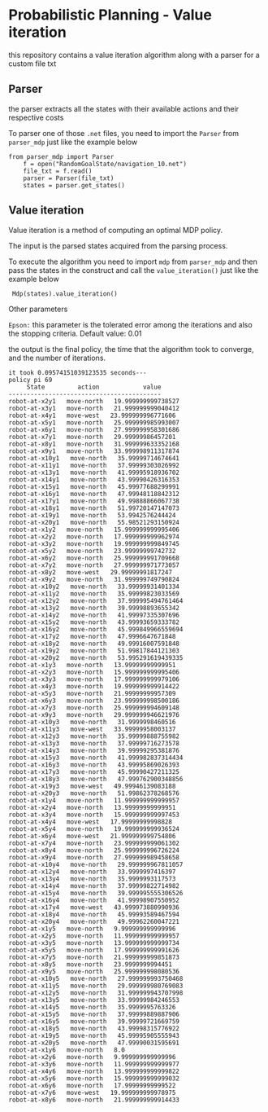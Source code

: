 # Probabilistic Planning - Value iteration
this repository contains a value iteration algorithm along with a parser for a custom  file txt


## Parser

the parser extracts all the states with their available actions and their respective costs

To parser one of those `.net` files, you need to import the `Parser`  from `parser_mdp` just like the example below
```
from parser_mdp import Parser
    f = open("RandomGoalState/navigation_10.net")
    file_txt = f.read()
    parser = Parser(file_txt)
    states = parser.get_states()
```


## Value iteration

Value iteration is a method of computing an optimal MDP policy.

The input is the parsed states acquired from the parsing process.

To execute the algorithm you need to import `mdp` from `parser_mdp` and then pass the states in the construct and call the `value_iteration()`
just like the example below

```
 Mdp(states).value_iteration()

```

Other parameters

`Epson:` this parameter is the tolerated error among the iterations and also the stopping criteria. Default value: 0.01

the output is the final policy, the time that the algorithm took to converge, and the number of iterations.


```
it took 0.09574151039123535 seconds---
policy pi 69
     State         action            value  
------------------------------------------
robot-at-x2y1   move-north   19.999999999738527
robot-at-x3y1   move-north   21.999999999040412
robot-at-x4y1   move-west   23.999999996771606
robot-at-x5y1   move-north   25.999999985993007
robot-at-x6y1   move-north   27.999999958301686
robot-at-x7y1   move-north   29.99999986457201
robot-at-x8y1   move-north   31.999999633352168
robot-at-x9y1   move-north   33.999998911317874
robot-at-x10y1   move-north   35.99999714674641
robot-at-x11y1   move-north   37.99999303026992
robot-at-x13y1   move-north   41.99995918936702
robot-at-x14y1   move-north   43.99990426316353
robot-at-x15y1   move-north   45.99977688299991
robot-at-x16y1   move-north   47.99948118842312
robot-at-x17y1   move-north   49.99888866067738
robot-at-x18y1   move-north   51.99720147147073
robot-at-x19y1   move-north   53.9942576244424
robot-at-x20y1   move-north   55.98521293150924
robot-at-x1y2   move-north   15.999999999995406
robot-at-x2y2   move-north   17.999999999962974
robot-at-x3y2   move-north   19.999999999849745
robot-at-x5y2   move-north   23.99999999742732
robot-at-x6y2   move-north   25.999999991709668
robot-at-x7y2   move-north   27.999999971773057
robot-at-x8y2   move-west   29.99999991817247
robot-at-x9y2   move-north   31.999999749790824
robot-at-x10y2   move-north   33.99999931401334
robot-at-x11y2   move-north   35.99999823033569
robot-at-x12y2   move-north   37.999995494761464
robot-at-x13y2   move-north   39.99998893655342
robot-at-x14y2   move-north   41.99997335307696
robot-at-x15y2   move-north   43.99993659333782
robot-at-x16y2   move-north   45.999849966559694
robot-at-x17y2   move-north   47.9996647671848
robot-at-x18y2   move-north   49.99916007591848
robot-at-x19y2   move-north   51.99817844121303
robot-at-x20y2   move-north   53.995291619439335
robot-at-x1y3   move-north   13.99999999999951
robot-at-x2y3   move-north   15.999999999995406
robot-at-x3y3   move-north   17.999999999979106
robot-at-x4y3   move-north   19.999999999914422
robot-at-x5y3   move-north   21.99999999957309
robot-at-x6y3   move-north   23.999999998500186
robot-at-x7y3   move-north   25.999999994609148
robot-at-x9y3   move-north   29.999999946621976
robot-at-x10y3   move-north   31.9999998460516
robot-at-x11y3   move-west   33.99999958003137
robot-at-x12y3   move-north   35.99999888755982
robot-at-x13y3   move-north   37.99999716273578
robot-at-x14y3   move-north   39.99999295381876
robot-at-x15y3   move-north   41.999982837314434
robot-at-x16y3   move-north   43.99995869026393
robot-at-x17y3   move-north   45.99990427211325
robot-at-x18y3   move-north   47.999762900348856
robot-at-x19y3   move-west   49.99946139083188
robot-at-x20y3   move-north   51.99862378268576
robot-at-x1y4   move-north   11.999999999999957
robot-at-x2y4   move-north   13.99999999999951
robot-at-x3y4   move-north   15.999999999997453
robot-at-x4y4   move-west   17.99999999998828
robot-at-x5y4   move-north   19.999999999936524
robot-at-x6y4   move-west   21.999999999754806
robot-at-x7y4   move-north   23.999999999061302
robot-at-x8y4   move-north   25.999999996726224
robot-at-x9y4   move-north   27.999999989458658
robot-at-x10y4   move-north   29.999999967811057
robot-at-x12y4   move-north   33.9999997416397
robot-at-x13y4   move-north   35.9999993117573
robot-at-x14y4   move-north   37.99999822714982
robot-at-x15y4   move-north   39.999995555306526
robot-at-x16y4   move-north   41.99998907550952
robot-at-x17y4   move-west   43.999973880990936
robot-at-x18y4   move-north   45.99993589467594
robot-at-x20y4   move-north   49.99962260047221
robot-at-x1y5   move-north   9.999999999999996
robot-at-x2y5   move-north   11.999999999999957
robot-at-x3y5   move-north   13.999999999999734
robot-at-x5y5   move-north   17.999999999991626
robot-at-x7y5   move-north   21.999999999851873
robot-at-x8y5   move-north   23.9999999994451
robot-at-x9y5   move-north   25.999999998080536
robot-at-x10y5   move-north   27.999999993750468
robot-at-x11y5   move-north   29.999999980769083
robot-at-x12y5   move-north   31.999999943707998
robot-at-x13y5   move-north   33.99999984246553
robot-at-x14y5   move-north   35.9999995763326
robot-at-x15y5   move-north   37.99999889887906
robot-at-x16y5   move-north   39.99999721669759
robot-at-x18y5   move-north   43.99998315776922
robot-at-x19y5   move-north   45.99995905555943
robot-at-x20y5   move-north   47.99990031595691
robot-at-x1y6   move-north   8.0
robot-at-x2y6   move-north   9.999999999999996
robot-at-x3y6   move-north   11.999999999999977
robot-at-x4y6   move-north   13.999999999999822
robot-at-x5y6   move-north   15.999999999999032
robot-at-x6y6   move-north   17.99999999999522
robot-at-x7y6   move-west   19.999999999978975
robot-at-x8y6   move-north   21.999999999914433
```


